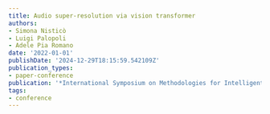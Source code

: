 ```yaml
---
title: Audio super-resolution via vision transformer
authors:
- Simona Nisticò
- Luigi Palopoli
- Adele Pia Romano
date: '2022-01-01'
publishDate: '2024-12-29T18:15:59.542109Z'
publication_types:
- paper-conference
publication: '*International Symposium on Methodologies for Intelligent Systems*'
tags:
- conference
---
```

